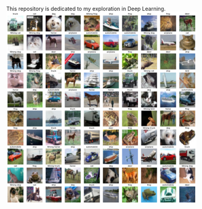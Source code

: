 This repository is dedicated to my exploration in Deep Learning.
![alt text](https://github.com/Om2005Prakash/Deep_Learning/blob/main/CIFAR10.png)

